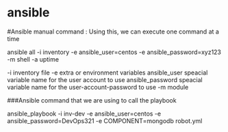 # ansible

#Ansible manual command : Using this, we can execute one command at a time

ansible all -i inventory -e ansible_user=centos -e ansible_password=xyz123 -m shell -a uptime

-i inventory file
-e extra or environment variables
ansible_user speacial variable name for the user account to use
ansible_password speacial variable name for the user-account-password to use
-m module

###Ansible command that we are using to call the playbook

ansible_playbook -i inv-dev -e ansible_user=centos -e ansible_password=DevOps321 -e COMPONENT=mongodb robot.yml